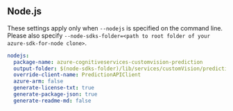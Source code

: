 ## Node.js

These settings apply only when `--nodejs` is specified on the command line.
Please also specify `--node-sdks-folder=<path to root folder of your azure-sdk-for-node clone>`.

``` yaml $(nodejs)
nodejs:
  package-name: azure-cognitiveservices-customvision-prediction
  output-folder: $(node-sdks-folder)/lib/services/customVision/prediction
  override-client-name: PredictionAPIClient
  azure-arm: false
  generate-license-txt: true
  generate-package-json: true
  generate-readme-md: false
```
